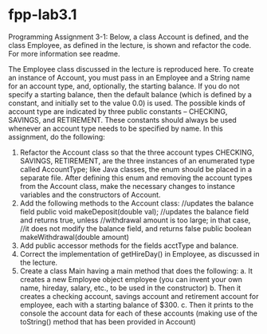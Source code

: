 # fpp-lab3.1
Programming Assignment 3-1: Below, a class Account is defined, and the class Employee, as defined in the lecture, is shown and refactor the code. For more information see readme.

The Employee class discussed in the lecture is reproduced here. To create an instance of Account, you must pass in an Employee and a String name for an account type, and, optionally, the starting balance. If you do not specify a starting balance, then the default balance (which is defined by a constant, and initially set to the value 0.0) is used. The possible kinds of account type are indicated by three public constants – CHECKING, SAVINGS, and RETIREMENT. These constants should always be used whenever an account type needs to be specified by name.
In this assignment, do the following:
1. Refactor the Account class so that the three account types CHECKING, SAVINGS, RETIREMENT, are the three instances of an enumerated type called AccountType; like Java classes, the enum should be placed in a separate file. After defining this enum and removing the account types from the Account class, make the necessary changes to
instance variables and the constructors of Account.
2. Add the following methods to the Account class:
//updates the balance field
public void makeDeposit(double val);
//updates the balance field and returns true, unless
//withdrawal amount is too large; in that case,
//it does not modify the balance field, and returns false
public boolean makeWithdrawal(double amount)
3. Add public accessor methods for the fields acctType and balance.
4. Correct the implementation of getHireDay() in Employee, as discussed in the lecture.
5. Create a class Main having a main method that does the following:
a. It creates a new Employee object employee (you can invent your own name, hireday, salary, etc., to be used in the constructor)
b. Then it creates a checking account, savings account and retirement account for employee, each with a starting balance of $300.
c. Then it prints to the console the account data for each of these accounts (making use of the toString() method that has been provided in Account)
